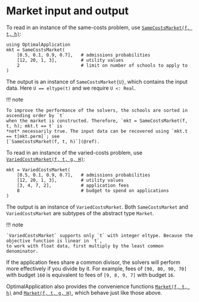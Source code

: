 # Market input and output

To read in an instance of the same-costs problem, use [`SameCostsMarket(f, t, h)`](@ref):

```@example 1
using OptimalApplication
mkt = SameCostsMarket(
    [0.5, 0.1, 0.9, 0.7],   # admissions probabilities
    [12, 20, 1, 3],         # utility values
    2                       # limit on number of schools to apply to
)
```

The output is an instance of `SameCostsMarket{U}`, which contains the input data. Here
`U == eltype(t)` and we require `U <: Real`.

!!! note

    To improve the performance of the solvers, the schools are sorted in ascending order by `t`
    when the market is constructed. Therefore, `mkt = SameCostsMarket(f, t, h); mkt.t == t` is
    *not* necessarily true. The input data can be recovered using `mkt.t == t[mkt.perm]`; see
    [`SameCostsMarket(f, t, h)`](@ref).

To read in an instance of the varied-costs problem, use [`VariedCostsMarket(f, t, g, H)`](@ref):

```@example 1
mkt = VariedCostsMarket(
    [0.5, 0.1, 0.9, 0.7],   # admissions probabilities
    [12, 20, 1, 3],         # utility values
    [3, 4, 7, 2],           # application fees
    8                       # budget to spend on applications
)
```

The output is an instance of `VariedCostsMarket`. Both `SameCostsMarket` and `VariedCostsMarket` are subtypes
of the abstract type `Market`.

!!! note

    `VariedCostsMarket` supports only `t` with integer eltype. Because the objective function is linear in `t`,
    to work with float data, first multiply by the least common denominator.

If the application fees share a common divisor, the solvers will perform more effectively if you divide by it. For example,
fees of `[90, 80, 90, 70]` with budget `160` is equivalent to fees of `[9, 8, 9, 7]` with budget `16`.

OptimalApplication also provides the convenience functions [`Market(f, t, h)`](@ref) and
[`Market(f, t, g, H)`](@ref), which behave just like those above.

